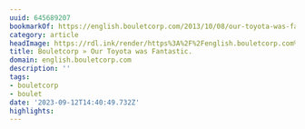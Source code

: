 ```yaml
---
uuid: 645689207
bookmarkOf: https://english.bouletcorp.com/2013/10/08/our-toyota-was-fantastic/
category: article
headImage: https://rdl.ink/render/https%3A%2F%2Fenglish.bouletcorp.com%2F2013%2F10%2F08%2Four-toyota-was-fantastic%2F
title: Bouletcorp » Our Toyota was Fantastic.
domain: english.bouletcorp.com
description: ''
tags:
- bouletcorp
- boulet
date: '2023-09-12T14:40:49.732Z'
highlights: 
---
```



